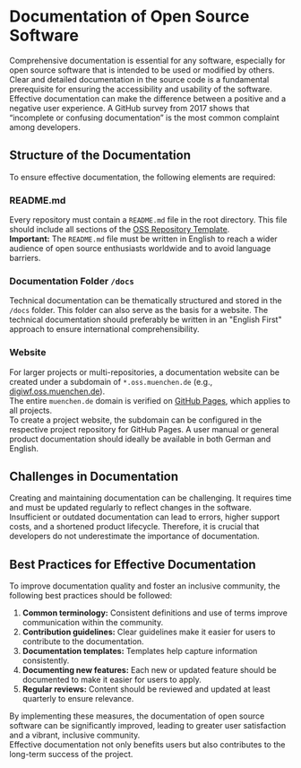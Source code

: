 # Documentation of Open Source Software

Comprehensive documentation is essential for any software, especially for open source software that is intended to be used or modified by others. Clear and detailed documentation in the source code is a fundamental prerequisite for ensuring the accessibility and usability of the software. Effective documentation can make the difference between a positive and a negative user experience. A GitHub survey from 2017 shows that “incomplete or confusing documentation” is the most common complaint among developers.

## Structure of the Documentation

To ensure effective documentation, the following elements are required:

### README.md

Every repository must contain a `README.md` file in the root directory. This file should include all sections of the [OSS Repository Template](https://github.com/it-at-m/oss-repository-en-template/blob/main/README.md).  
**Important:** The `README.md` file must be written in English to reach a wider audience of open source enthusiasts worldwide and to avoid language barriers.

### Documentation Folder `/docs`

Technical documentation can be thematically structured and stored in the `/docs` folder. This folder can also serve as the basis for a website. The technical documentation should preferably be written in an "English First" approach to ensure international comprehensibility.

### Website

For larger projects or multi-repositories, a documentation website can be created under a subdomain of `*.oss.muenchen.de` (e.g., [digiwf.oss.muenchen.de](https://digiwf.oss.muenchen.de)).  
The entire `muenchen.de` domain is verified on [GitHub Pages](https://github.com/organizations/it-at-m/settings/pages), which applies to all projects.  
To create a project website, the subdomain can be configured in the respective project repository for GitHub Pages.
A user manual or general product documentation should ideally be available in both German and English.

## Challenges in Documentation

Creating and maintaining documentation can be challenging. It requires time and must be updated regularly to reflect changes in the software. Insufficient or outdated documentation can lead to errors, higher support costs, and a shortened product lifecycle. Therefore, it is crucial that developers do not underestimate the importance of documentation.

## Best Practices for Effective Documentation

To improve documentation quality and foster an inclusive community, the following best practices should be followed:

1. **Common terminology:** Consistent definitions and use of terms improve communication within the community.  
2. **Contribution guidelines:** Clear guidelines make it easier for users to contribute to the documentation.  
3. **Documentation templates:** Templates help capture information consistently.  
4. **Documenting new features:** Each new or updated feature should be documented to make it easier for users to apply.  
5. **Regular reviews:** Content should be reviewed and updated at least quarterly to ensure relevance.

By implementing these measures, the documentation of open source software can be significantly improved, leading to greater user satisfaction and a vibrant, inclusive community.  
Effective documentation not only benefits users but also contributes to the long-term success of the project.
